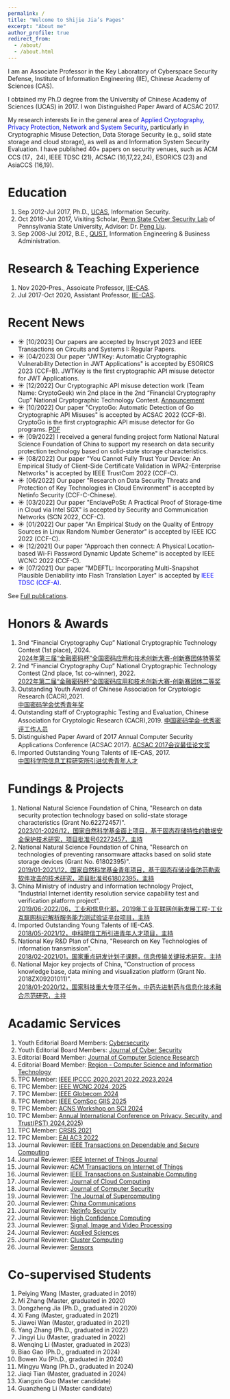 ```yaml
---
permalink: /
title: "Welcome to Shijie Jia’s Pages"
excerpt: "About me"
author_profile: true
redirect_from: 
  - /about/
  - /about.html
---
```



I am an Associate Professor in the Key Laboratory of Cyberspace Security Defense, Institute of Information Engineering (IIE), Chinese Academy of Sciences (CAS). 

I obtained my Ph.D degree from the University of Chinese Academy of Sciences (UCAS) in 2017. I won Distinguished Paper Award of ACSAC 2017.

My research interests lie in the general area of <font color="light blue"> Applied Cryptography, Privacy
Protection, Network and System Security</font>, particularly in Cryptographic Misuse Detection, Data Storage Security (e.g., solid state storage and cloud storage), as well as and Information System Security Evaluation. I have published 40+ papers on security venues, such as ACM CCS (17，24), IEEE TDSC (21), ACSAC (16,17,22,24), ESORICS (23) and AsiaCCS (16,19). 




Education
======
1. Sep 2012-Jul 2017, Ph.D., [UCAS](https://www.ucas.ac.cn/), Information Security.
1. Oct 2016-Jun 2017, Visiting Scholar, [Penn State Cyber Security Lab](https://s2.ist.psu.edu/) of Pennsylvania State University, Advisor: Dr. [Peng Liu](https://s2.ist.psu.edu/pliu/).
1. Sep 2008-Jul 2012, B.E., [QUST](https://www.qust.edu.cn/), Information Engineering & Business Administration. 

Research & Teaching Experience
======
1. Nov 2020-Pres., Assoicate Professor, [IIE-CAS](http://www.iie.ac.cn/).
1. Jul 2017-Oct 2020, Assistant Professor, [IIE-CAS](http://www.iie.ac.cn/).


Recent News
======

- &#9728; [10/2023] Our papers are accepted by Inscrypt 2023 and IEEE Transactions on Circuits and Systems I: Regular Papers. 
- &#9728; [04/2023] Our paper "JWTKey: Automatic Cryptographic Vulnerability Detection in JWT Applications" is accepted by ESORICS 2023 (CCF-B). JWTKey is the first cryptographic API misuse detector for JWT Applications.
- &#9728; [12/2022] Our Cryptographic API misuse detection work (Team Name: CryptoGeek) win 2nd place in the 2nd “Financial Cryptography Cup” National Cryptographic Technology Contest. [Announcement](https://www.fincryptography.pbcdci.cn/news/2022%E5%B9%B4%E2%80%9C%E9%87%91%E8%9E%8D%E5%AF%86%E7%A0%81%E6%9D%AF%E2%80%9D%E5%85%A8%E5%9B%BD%E5%AF%86%E7%A0%81%E5%BA%94%E7%94%A8%E5%92%8C%E6%8A%80%E6%9C%AF%E5%88%9B%E6%96%B0%E5%A4%A7%E8%B5%9B%E6%AF%94%E8%B5%9B%E7%BB%93%E6%9E%9C%E5%85%AC%E5%91%8A.html) 
- &#9728; [10/2022] Our paper "CryptoGo: Automatic Detection of Go Cryptographic API Misuses" is accepted by ACSAC 2022 (CCF-B). CryptoGo is the first cryptographic API misuse detector for Go programs. [PDF](https://dl.acm.org/doi/10.1145/3564625.3567989) 
- &#9728; [09/2022] I received a general funding project form National Natural Science Foundation of China to support my research on data security protection technology based on solid-state storage characteristics.
- &#9728; [08/2022] Our paper "You Cannot Fully Trust Your Device: An Empirical Study of Client-Side Certificate Validation in WPA2-Enterprise Networks" is accepted by IEEE TrustCom 2022 (CCF-C). 
- &#9728; [06/2022] Our paper "Research on Data Security Threats and Protection of Key Technologies in Cloud Environment" is accepted by Netinfo Security (CCF-C-Chinese).
- &#9728; [03/2022] Our paper "EnclavePoSt: A Practical Proof of Storage-time in Cloud via Intel SGX" is accepted by Security and Communication Networks (SCN 2022, CCF-C).
- &#9728; [01/2022] Our paper "An Empirical Study on the Quality of Entropy Sources in Linux Random Number Generator" is accepted by IEEE ICC 2022 (CCF-C). 
- &#9728; [12/2021] Our paper "Approach then connect: A Physical Location-based Wi-Fi Password Dynamic Update Scheme" is accepted by IEEE WCNC 2022 (CCF-C). 
- &#9728; [07/2021] Our paper "MDEFTL: Incorporating Multi-Snapshot Plausible Deniability into Flash Translation Layer" is accepted by <font color="blue">IEEE TDSC (CCF-A)</font>.

See [Full publications](/full-publications/).

Honors & Awards 
======

1. 3nd “Financial Cryptography Cup” National Cryptographic Technology Contest (1st place), 2024.  
[2024年第三届“金融密码杯”全国密码应用和技术创新大赛-创新赛团体特等奖](https://fincryptography.cn/#/)
1. 2nd “Financial Cryptography Cup” National Cryptographic Technology Contest (2nd place, 1st co-winner), 2022.  
[2022年第二届“金融密码杯”全国密码应用和技术创新大赛-创新赛团体二等奖](https://www.fincryptography.pbcdci.cn/news/2022%E5%B9%B4%E2%80%9C%E9%87%91%E8%9E%8D%E5%AF%86%E7%A0%81%E6%9D%AF%E2%80%9D%E5%85%A8%E5%9B%BD%E5%AF%86%E7%A0%81%E5%BA%94%E7%94%A8%E5%92%8C%E6%8A%80%E6%9C%AF%E5%88%9B%E6%96%B0%E5%A4%A7%E8%B5%9B%E6%AF%94%E8%B5%9B%E7%BB%93%E6%9E%9C%E5%85%AC%E5%91%8A.html)
1. Outstanding Youth Award of Chinese Association for Cryptologic Research (CACR),2021.  
[中国密码学会优秀青年奖](https://www.cacrnet.org.cn/site/content/1100.html)
1. Outstanding staff of Cryptographic Testing and Evaluation, Chinese Association for Cryptologic Research (CACR),2019. [中国密码学会-优秀密评工作人员]()
1. Distinguished Paper Award of 2017 Annual Computer Security Applications Conference (ACSAC 2017). [ACSAC 2017会议最佳论文奖](https://www.acsac.org/archive/)
1. Imported Outstanding Young Talents of IIE-CAS, 2017.  
[中国科学院信息工程研究所引进优秀青年人才]()

Fundings & Projects
======
1. National Natural Science Foundation of China, "Research on data security protection technology based on solid-state storage characteristics (Grant No.62272457)".   
[2023/01-2026/12，国家自然科学基金面上项目，基于固态存储特性的数据安全保护技术研究，项目批准号62272457，主持]()
1. National Natural Science Foundation of China, "Research on technologies of preventing ransomware attacks based on solid state storage devices (Grant No. 61802395)".   
[2019/01-2021/12，国家自然科学基金青年项目，基于固态存储设备防范勒索软件攻击的技术研究，项目批准号61802395，主持]()
1. China Ministry of industry and information technology Project, "Industrial Internet identity resolution service capability test and verification platform project".  
[2019/06-2022/06，工业和信息化部，2019年工业互联网创新发展工程-工业互联网标识解析服务能力测试验证平台项目，主持]()
1. Imported Outstanding Young Talents of IIE-CAS.   
[2018/05-2021/12，中科院信工所引进青年人才项目，主持]()
1. National Key R&D Plan of China, "Research on Key Technologies of information transmission".    
[2018/02-2021/01，国家重点研发计划子课题，信息传输关键技术研究，主持]()
1. National Major key projects of China, "Construction of process knowledge base, data mining and visualization platform (Grant No. 2018ZX09201011)".    
[2018/01-2020/12，国家科技重大专项子任务，中药先进制药与信息化技术融合示范研究，主持]()



Acadamic Services
======
1. Youth Editorial Board Members: [Cybersecurity](https://cybersecurity.springeropen.com/about/editorial-board)
1. Youth Editorial Board Members: [Journal of Cyber Security](http://jcs.iie.ac.cn/xxaqxb/ch/first_menu.aspx?parent_id=20240524145637001)
1. Editorial Board Member: [Journal of Computer Science Research](https://ojs.bilpublishing.com/index.php/jcsr/about/editorialTeam)
1. Editorial Board Member: [Region - Computer Science and Information Technology](https://region.enpress-publisher.com/index.php/CSIT/about/editorialTeam)
1. TPC Member: [IEEE IPCCC 2020,2021,2022,2023,2024](https://ipccc.org/)
1. TPC Member: [IEEE WCNC 2024, 2025](https://wcnc2025.ieee-wcnc.org/)
1. TPC Member: [IEEE Globecom 2024](https://globecom2024.ieee-globecom.org/committees/technical-program-committee)
1. TPC Member: [IEEE ComSoc GIIS 2025 ](https://giis2025.giis-conference.org/committee)
1. TPC Member: [ACNS Workshop on SCI 2024](https://acns-sci.github.io/)
1. TPC Member: [Annual International Conference on Privacy, Security, and Trust(PST) 2024,2025)](https://pstnet.ca/)
1. TPC Member: [CRSIS 2021](https://www.crisis-2021.com/program-committee/)
1. TPC Member: [EAI AC3 2022](https://ac3-conference.eai-conferences.org/2022/technical-program-committee/)
1. Journal Reviewer: [IEEE Transactions on Dependable and Secure Computing](https://ieeexplore.ieee.org/xpl/RecentIssue.jsp?punumber=8858)
1. Journal Reviewer: [IEEE Internet of Things Journal](https://ieeexplore.ieee.org/xpl/RecentIssue.jsp?punumber=6488907)
1. Journal Reviewer: [ACM Transactions on Internet of Things](https://dl.acm.org/journal/tiot)
1. Journal Reviewer: [IEEE Transactions on Sustainable Computing](https://ieeexplore.ieee.org/xpl/RecentIssue.jsp?punumber=7274860)
1. Journal Reviewer: [Journal of Cloud Computing](https://journalofcloudcomputing.springeropen.com/)
1. Journal Reviewer: [Journal of Computer Security](https://www.iospress.com/catalog/journals/journal-of-computer-security)
1. Journal Reviewer: [The Journal of Supercomputing](https://link.springer.com/journal/11227)
1. Journal Reviewer: [China Communications](http://www.cic-chinacommunications.cn/EN/volumn/home.shtml)
1. Journal Reviewer: [Netinfo Security](http://netinfo-security.org/CE.htm)
1. Journal Reviewer: [High Confidence Computing](https://www2.cloud.editorialmanager.com/hccom/default2.aspx)
1. Journal Reviewer: [Signal, Image and Video Processing](https://link.springer.com/journal/11760)
1. Journal Reviewer: [Applied Sciences](https://www.mdpi.com/journal/applsci)
1. Journal Reviewer: [Cluster Computing](https://link.springer.com/journal/10586)
1. Journal Reviewer: [Sensors](https://www.mdpi.com/journal/sensors/special_issues/cyber_ai)




Co-supervised Students
======
1. Peiying Wang (Master, graduated in 2019)
1. Mi Zhang (Master, graduated in 2020)
1. Dongzheng Jia (Ph.D., graduated in 2020)
1. Xi Fang (Master, graduated in 2021)
1. Jiawei Wan (Master, graduated in 2021)
1. Yang Zhang (Ph.D., graduated in 2022)
1. Jingyi Liu (Master, graduated in 2022)
1. Wenqing Li (Master, graduated in 2023)
1. Biao Gao (Ph.D., graduated in 2024)
1. Bowen Xu (Ph.D., graduated in 2024)
1. Mingyu Wang (Ph.D., graduated in 2024)
1. Jiaqi Tian (Master, graduated in 2024)
1. Xiangxin Guo (Master candidate)
1. Guanzheng Li (Master candidate)



<script type='text/javascript' id='clustrmaps' src='//cdn.clustrmaps.com/map_v2.js?cl=ffffff&w=a&t=tt&d=Vjg5zwT3FrfltWn5PzLnKCs4we8KtzVBKJ2hs1hWy6Y'></script>